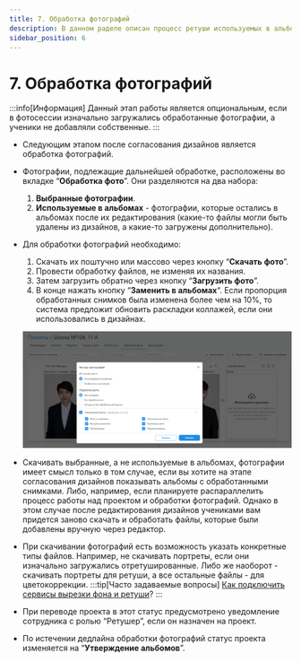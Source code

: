 ```yaml
---
title: 7. Обработка фотографий
description: В данном раделе описан процесс ретуши используемых в альбомах фотографий
sidebar_position: 6
---
```


# 7. Обработка фотографий
:::info[Информация]
Данный этап работы является опциональным, если  в фотосессии изначально загружались обработанные фотографии, а ученики не добавляли собственные.
:::
* Следующим этапом после согласования дизайнов является обработка фотографий.
* Фотографии, подлежащие дальнейшей обработке, расположены во вкладке “__Обработка фото__”. Они разделяются на два набора:
    1. __Выбранные фотографии__.
    2. __Используемые в альбомах__ - фотографии, которые остались в альбомах после их редактирования (какие-то файлы могли быть удалены из дизайнов, а какие-то загружены дополнительно).
* Для обработки фотографий необходимо:
    1. Скачать их поштучно или массово через кнопку “__Скачать фото__”.
    2. Провести обработку файлов, не изменяя их названия.
    3. Затем загрузить обратно через кнопку “__Загрузить фото__”.
    4. В конце нажать кнопку “__Заменить в альбомах__“. Если пропорция обработанных снимков была изменена более чем на 10%, то система предложит обновить раскладки коллажей, если они использовались в дизайнах.

    ![](../_media/general/photo-processing.png)
    
* Скачивать выбранные, а не используемые в альбомах, фотографии имеет смысл только в том случае, если вы хотите на этапе согласования дизайнов показывать альбомы с обработанными снимками. Либо, например, если планируете распараллелить процесс работы над проектом и обработки фотографий. Однако в этом случае после редактирования дизайнов учениками вам придется заново скачать и обработать файлы, которые были добавлены вручную через редактор.
* При скачивании фотографий есть возможность указать конкретные типы файлов. Например, не скачивать портреты, если они изначально загружались отретушированные. Либо же наоборот - скачивать портреты для ретуши, а все остальные файлы - для цветокоррекции.
:::tip[Часто задаваемые вопросы]
[Как подключить сервисы вырезки фона и ретуши](/faq/integrations)?
:::
* При переводе проекта в этот статус предусмотрено уведомление сотрудника с ролью “Ретушер”, если он назначен на проект. 
* По истечении дедлайна обработки фотографий статус проекта изменяется на “__Утверждение альбомов__”.
